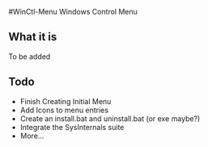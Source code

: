 #WinCtl-Menu
Windows Control Menu

## What it is
To be added

## Todo
- Finish Creating Initial Menu
- Add Icons to menu entries
- Create an install.bat and uninstall.bat (or exe maybe?)
- Integrate the SysInternals suite
- More...
